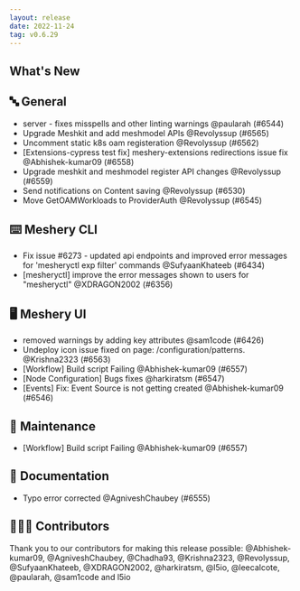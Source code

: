 ```yaml
---
layout: release
date: 2022-11-24
tag: v0.6.29
---
```


## What's New
## 🔤 General
- server - fixes misspells and other linting warnings @paularah (#6544)
- Upgrade Meshkit and add meshmodel APIs  @Revolyssup (#6565)
- Uncomment static k8s oam registeration @Revolyssup (#6562)
- [Extensions-cypress test fix] meshery-extensions redirections issue fix @Abhishek-kumar09 (#6558)
- Upgrade meshkit and meshmodel register API changes @Revolyssup (#6559)
- Send notifications on Content saving @Revolyssup (#6530)
- Move GetOAMWorkloads to ProviderAuth @Revolyssup (#6545)

## ⌨️ Meshery CLI

- Fix issue #6273 - updated api endpoints and improved error messages for 'mesheryctl exp filter' commands @SufyaanKhateeb (#6434)
- [mesheryctl] improve the error messages shown to users for "mesheryctl" @XDRAGON2002 (#6356)

## 🖥 Meshery UI

- removed warnings by adding key attributes @sam1code (#6426)
- Undeploy icon issue fixed on page: /configuration/patterns. @Krishna2323 (#6563)
- [Workflow] Build script Failing @Abhishek-kumar09 (#6557)
- [Node Configuration] Bugs fixes  @harkiratsm (#6547)
- [Events] Fix: Event Source is not getting created @Abhishek-kumar09 (#6546)

## 🧰 Maintenance

- [Workflow] Build script Failing @Abhishek-kumar09 (#6557)

## 📖 Documentation

- Typo error corrected @AgniveshChaubey (#6555)

## 👨🏽‍💻 Contributors

Thank you to our contributors for making this release possible:
@Abhishek-kumar09, @AgniveshChaubey, @Chadha93, @Krishna2323, @Revolyssup, @SufyaanKhateeb, @XDRAGON2002, @harkiratsm, @l5io, @leecalcote, @paularah, @sam1code and l5io

